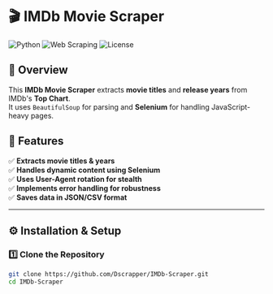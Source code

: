 # 🎬 IMDb Movie Scraper

![Python](https://img.shields.io/badge/Python-3.8+-blue.svg) 
![Web Scraping](https://img.shields.io/badge/Web%20Scraping-Selenium%20%7C%20BeautifulSoup-orange)
![License](https://img.shields.io/badge/License-MIT-green)

## 📌 **Overview**
This **IMDb Movie Scraper** extracts **movie titles** and **release years** from IMDb's **Top Chart**.  
It uses `BeautifulSoup` for parsing and **Selenium** for handling JavaScript-heavy pages.

## 🚀 **Features**
✅ **Extracts movie titles & years**  
✅ **Handles dynamic content using Selenium**  
✅ **Uses User-Agent rotation for stealth**  
✅ **Implements error handling for robustness**  
✅ **Saves data in JSON/CSV format**  

---

## ⚙️ **Installation & Setup**
### **1️⃣ Clone the Repository**
```sh
git clone https://github.com/Dscrapper/IMDb-Scraper.git
cd IMDb-Scraper
